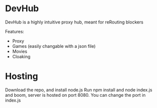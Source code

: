 # DevHub
DevHub is a highly intuitive proxy hub, meant for reRouting blockers

Features:
 - Proxy
 - Games (easily changable with a json file)
 - Movies
 - Cloaking

# Hosting
Download the repo, and install node.js
Run npm install and node index.js and boom, server is hosted on port 8080.
You can change the port in index.js
